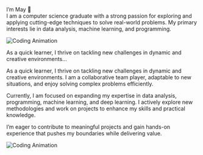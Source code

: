 I’m May  👋  
I am a computer science graduate with a strong passion for exploring and applying cutting-edge techniques to solve real-world problems. My primary interests lie in data analysis, machine learning, and programming.

![Coding Animation](https://media4.giphy.com/media/v1.Y2lkPTc5MGI3NjExZ20yZmNtdTR0YWV4MzFvcXllOWg5YTg2ZTkydmNpYTFzbnB3MTI3eCZlcD12MV9pbnRlcm5hbF9naWZfYnlfaWQmY3Q9Zw/VTtANKl0beDFQRLDTh/giphy.gif)

As a quick learner, I thrive on tackling new challenges in dynamic and creative environments...


As a quick learner, I thrive on tackling new challenges in dynamic and creative environments. I am a collaborative team player, adaptable to new situations, and enjoy solving complex problems efficiently.

Currently, I am focused on expanding my expertise in data analysis, programming, machine learning, and deep learning. I actively explore new methodologies and work on projects to enhance my skills and practical knowledge.

I’m eager to contribute to meaningful projects and gain hands-on experience that pushes my boundaries while delivering value.

![Coding Animation](https://media2.giphy.com/media/v1.Y2lkPTc5MGI3NjExbmR5N2Y0OG05bmZyejA4enNvc3RmY25vc2JxYmphem5tbDB5cXhmcyZlcD12MV9pbnRlcm5hbF9naWZfYnlfaWQmY3Q9Zw/LMcB8XospGZO8UQq87/giphy.gif)

<!---
May-NweThiri/May-NweThiri is a ✨ special ✨ repository because its `README.md` (this file) appears on your GitHub profile.
You can click the Preview link to take a look at your changes.
--->
